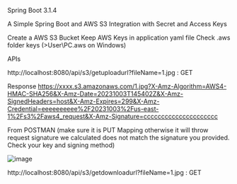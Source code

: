 Spring Boot 3.1.4

A Simple Spring Boot and AWS S3 Integration with Secret and Access Keys

Create a AWS S3 Bucket
Keep AWS Keys in application yaml file
Check .aws folder keys (>User\PC\.aws on Windows)

APIs

http://localhost:8080/api/s3/getuploadurl?fileName=1.jpg : GET

Response
https://xxxx.s3.amazonaws.com/1.jpg?X-Amz-Algorithm=AWS4-HMAC-SHA256&X-Amz-Date=20231003T145402Z&X-Amz-SignedHeaders=host&X-Amz-Expires=299&X-Amz-Credential=eeeeeeeeee%2F20231003%2Fus-east-1%2Fs3%2Faws4_request&X-Amz-Signature=ccccccccccccccccccccc

From POSTMAN (make sure it is PUT Mapping otherwise it will throw  request signature we calculated does not match the signature you provided. Check your key and signing method)

![image](https://github.com/srss-pocs/springboot-aws-s3/assets/145287517/f269d68e-d0f0-4151-a27f-90303758f9d4)



http://localhost:8080/api/s3/getdownloadurl?fileName=1.jpg : GET
